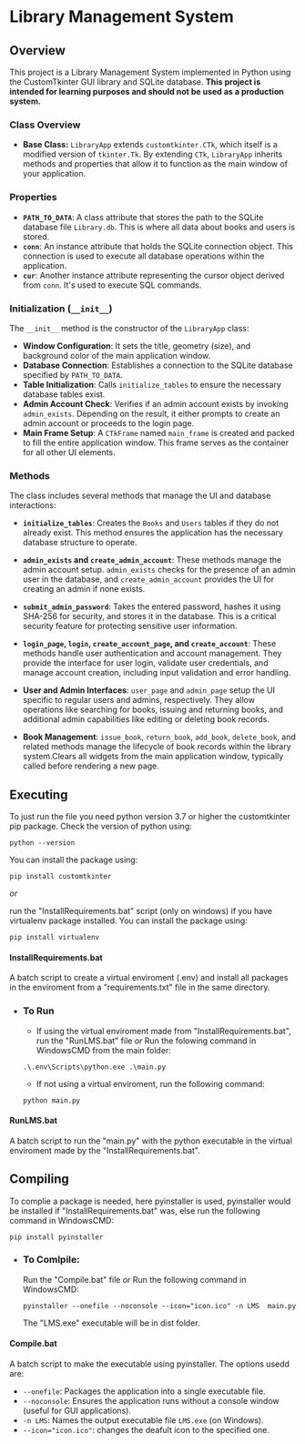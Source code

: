 # Library Management System

## Overview 
This project is a Library Management System implemented in Python using the CustomTkinter GUI library and SQLite database. **This project is intended for learning purposes and should not be used as a production system.**

### Class Overview

-   **Base Class:** `LibraryApp` extends `customtkinter.CTk`, which itself is a modified version of `tkinter.Tk`. By extending `CTk`, `LibraryApp` inherits methods and properties that allow it to function as the main window of your application.

### Properties

-   **`PATH_TO_DATA`**: A class attribute that stores the path to the SQLite database file `Library.db`. This is where all data about books and users is stored.
-   **`conn`**: An instance attribute that holds the SQLite connection object. This connection is used to execute all database operations within the application.
-   **`cur`**: Another instance attribute representing the cursor object derived from `conn`. It's used to execute SQL commands.

### Initialization (`__init__`)

The `__init__` method is the constructor of the `LibraryApp` class:

-   **Window Configuration**: It sets the title, geometry (size), and background color of the main application window.
-   **Database Connection**: Establishes a connection to the SQLite database specified by `PATH_TO_DATA`.
-   **Table Initialization**: Calls `initialize_tables` to ensure the necessary database tables exist.
-   **Admin Account Check**: Verifies if an admin account exists by invoking `admin_exists`. Depending on the result, it either prompts to create an admin account or proceeds to the login page.
-   **Main Frame Setup**: A `CTkFrame` named `main_frame` is created and packed to fill the entire application window. This frame serves as the container for all other UI elements.

### Methods

The class includes several methods that manage the UI and database interactions:

-   **`initialize_tables`**: Creates the `Books` and `Users` tables if they do not already exist. This method ensures the application has the necessary database structure to operate.
    
-   **`admin_exists` and `create_admin_account`**: These methods manage the admin account setup. `admin_exists` checks for the presence of an admin user in the database, and `create_admin_account` provides the UI for creating an admin if none exists.
    
-   **`submit_admin_password`**: Takes the entered password, hashes it using SHA-256 for security, and stores it in the database. This is a critical security feature for protecting sensitive user information.
    
-   **`login_page`, `login`, `create_account_page`, and `create_account`**: These methods handle user authentication and account management. They provide the interface for user login, validate user credentials, and manage account creation, including input validation and error handling.
    
-   **User and Admin Interfaces**: `user_page` and `admin_page` setup the UI specific to regular users and admins, respectively. They allow operations like searching for books, issuing and returning books, and additional admin capabilities like editing or deleting book records.
    
-   **Book Management**: `issue_book`, `return_book`, `add_book`, `delete_book`, and related methods manage the lifecycle of book records within the library system.Clears all widgets from the main application window, typically called before rendering a new page.

## Executing
To just run the file you need python version 3.7 or higher the customtkinter pip package. Check the version of python using:

```batch
python --version
```

You can install the package using:

```batch
pip install customtkinter
```

*or*

run the "InstallRequirements.bat" script (only on windows) if you have virtualenv package installed. You can install the package using:

```batch
pip install virtualenv
```

#### InstallRequirements.bat

A batch script to create a virtual enviroment (.env) and install all packages in the enviroment from a "requirements.txt" file in the same directory.

 - ### To Run
     - If using the virtual enviroment made from "InstallRequirements.bat", run the "RunLMS.bat" file *or* Run the folowing command in WindowsCMD from the main folder:
    ```batch
    .\.env\Scripts\python.exe .\main.py
    ```
     - If not using a virtual enviroment, run the following command:
     ```batch
     python main.py
     ```
    
#### RunLMS.bat

A batch script to run the "main.py" with the python executable in the virtual enviroment made by the "InstallRequirements.bat".

## Compiling
To complie a package is needed, here pyinstaller is used, pyinstaller would be installed if "InstallRequirements.bat" was, else run the following command in WindowsCMD:

```batch
pip install pyinstaller
```

 - ### To Comlpile:
    Run the "Compile.bat" file *or* Run the following command in WindowsCMD:
    ```batch
    pyinstaller --onefile --noconsole --icon="icon.ico" -n LMS  main.py
    ```
    The "LMS.exe" executable will be in dist folder.

#### Compile.bat
A batch script to make the executable using pyinstaller. The options usedd are:
- `--onefile`: Packages the application into a single executable file.
- `--noconsole`: Ensures the application runs without a console window (useful for GUI applications).
- `-n LMS`: Names the output executable file `LMS.exe` (on Windows).
- `--icon="icon.ico"`: changes the deafult icon to the specified one.